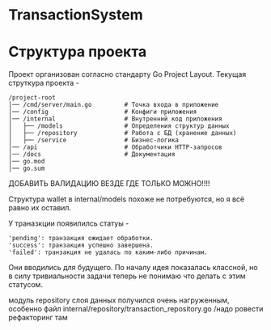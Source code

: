 # TransactionSystem


# Структура проекта

Проект организован согласно стандарту Go Project Layout.
Текущая струткура проекта - 

	/project-root
	│── /cmd/server/main.go         # Точка входа в приложение
	│── /config                     # Конфиги приложения
	│── /internal                   # Внутренний код приложения
	│   ├── /models                 # Определения структур данных
	│   ├── /repository             # Работа с БД (хранение данных)
	│   ├── /service                # Бизнес-логика
	│── /api                        # Обработчики HTTP-запросов
	│── /docs                       # Документация
	│── go.mod
	│── go.sum

ДОБАВИТЬ ВАЛИДАЦИЮ ВЕЗДЕ ГДЕ ТОЛЬКО МОЖНО!!!!

Структура wallet в internal/models похоже не потребуются, но я всё равно их оставил.

У траназкции появилилсь статуы - 

	'pending': транзакция ожидает обработки.
	'success': транзакция успешно завершена.
	'failed': транзакция не удалась по каким-либо причинам.

Они вводились для будущего. По началу идея показалась классной, но в силу 
тривиальности задачи теперь не понимаю что делать с этим статусом.

модуль repository слоя данных получился очень нагруженным, особенно файл internal/repository/transaction_repository.go
/надо ровести рефакторинг там
